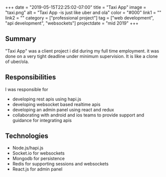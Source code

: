 +++
date = "2019-05-15T22:25:02-07:00"
title = "Taxi App"
image = "taxi.png"
alt = "Taxi App -is just like uber and ola"
color = "#000"
link1 = ""
link2 = ""
category = ["professional project"]
tag = ["web development", "api development", "websockets"]
projectdate = "mid 2019"
+++

## Summary

"Taxi App" was a client project i did during my full time employment. it
was done on a very tight deadline under minimum supervision. It is like a clone of uber/ola.

## Responsibilities

I was responsible for

- developing rest apis using hapi.js
- developing websocket based realtime apis
- developing an admin panel using react and redux
- collaborating with android and ios teams to provide support and guidance for
  integrating apis

## Technologies
- Node.js/hapi.js
- Socket.io for websockets
- Mongodb for persistence
- Redis for supporting sessions and websockets
- React.js for admin panel
